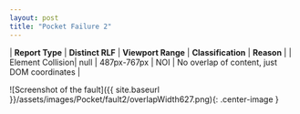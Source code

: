 ```yaml
---
layout: post
title: "Pocket Failure 2"
---
```

| **Report Type** | **Distinct RLF** | **Viewport Range** | **Classification** | **Reason** |
| Element Collision| null | 487px-767px | NOI | No overlap of content, just DOM coordinates | 

![Screenshot of the fault]({{ site.baseurl }}/assets/images/Pocket/fault2/overlapWidth627.png){: .center-image }